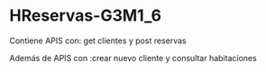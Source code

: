 # HReservas-G3M1_6

Contiene APIS con: get clientes y post reservas

Además de APIS con :crear nuevo cliente y consultar habitaciones
